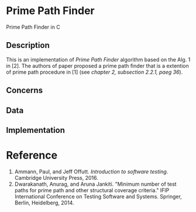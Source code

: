 # Prime Path Finder
Prime Path Finder in C

## Description
This is an implementation of _Prime Path Finder_ algorithm based on the Alg. 1 in [2]. The authors of paper proposed a prime path finder that is a extention of prime path procedure in [1] (see _chapter 2, subsection 2.2.1, paeg 36_).  

## Concerns

## Data

## Implementation


# Reference
1. Ammann, Paul, and Jeff Offutt. _Introduction to software testing_. Cambridge University Press, 2016.
2. Dwarakanath, Anurag, and Aruna Jankiti. "Minimum number of test paths for prime path and other structural coverage criteria." IFIP International Conference on Testing Software and Systems. Springer, Berlin, Heidelberg, 2014.

